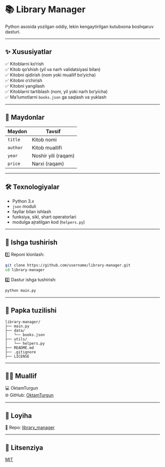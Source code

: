 
# 📚 Library Manager

Python asosida yozilgan oddiy, lekin kengaytirilgan kutubxona boshqaruv dasturi.

---

## ✨ Xususiyatlar
✅ Kitoblarni ko‘rish  
✅ Kitob qo‘shish (yil va narh validatsiyasi bilan)  
✅ Kitobni qidirish (nom yoki muallif bo‘yicha)  
✅ Kitobni o‘chirish  
✅ Kitobni yangilash  
✅ Kitoblarni tartiblash (nom, yil yoki narh bo‘yicha)  
✅ Ma’lumotlarni `books.json` ga saqlash va yuklash

---

## 📘 Maydonlar
| Maydon     | Tavsif              |
|------------|--------------------|
| `title`    | Kitob nomi         |
| `author`   | Kitob muallifi     |
| `year`     | Noshir yili (raqam)|
| `price`    | Narxi (raqam)      |

---

## 🛠️ Texnologiyalar
- Python 3.x
- `json` moduli
- fayllar bilan ishlash
- funksiya, sikl, shart operatorlari
- modulga ajratilgan kod (`helpers.py`)

---

## 🚀 Ishga tushirish

1️⃣ Reponi klonlash:
```bash
git clone https://github.com/username/library-manager.git
cd library-manager
```

2️⃣ Dastur ishga tushirish:
```bash
python main.py
```

---

## 📂 Papka tuzilishi
```text
library-manager/
├── main.py
├── data/
│   └── books.json
├── utils/
│   └── helpers.py
├── README.md
├── .gitignore
├── LICENSE
```

---

## 👨‍💻 Muallif
💻 OktamTurgun  
🌐 GitHub: [OktamTurgun](https://github.com/OktamTurgun)

---

## 🔗 Loyiha
📂 Repo: [library_manager](https://github.com/OktamTurgun/library_manager)

---

## 📜 Litsenziya
[MIT](LICENSE)

